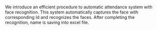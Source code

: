We introduce an efficient procedure to automatic attendance system with face recognition.
This system automatically captures the face with corresponding Id and recognizes the faces. 
After completing the recognition, name is saving into excel file. 

